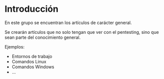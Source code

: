 # Introducción

En este grupo se encuentran los artículos de carácter general.

Se crearán artículos que no solo tengan que ver con el pentesting, sino que sean parte del conocimiento general.

Ejemplos:

* Entornos de trabajo
* Comandos Linux
* Comandos Windows
* ...
